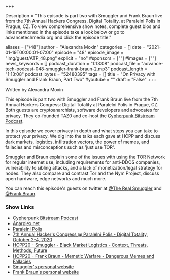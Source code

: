 +++

Description = "This episode is part two with Smuggler and Frank Braun live from the 7th Annual Hackers Congress, Digital Totality, at Paralelni Polis in Prague, CZ. To view comprehensive show notes, complete guest bios and links mentioned in the episode take a look below or go to advancetechmedia.org and click the episode title."

aliases = ["/48"]
author = "Alexandra Moxin"
categories = []
date = "2021-01-19T00:00:01-07:00"
episode = "48"
episode_image = "img/guest/ATP_48.png"
explicit = "no"
#sponsors = [""]
#images = [""]
news_keywords = []
podcast_duration = "1:13:08"
podcast_file = "advance-tech-podcast-048-smuggler-frank-braun-2.mp3"
podcast_length = "1:13:08"
podcast_bytes = "52480395"
tags = []
title = "On Privacy with Smuggler and Frank Braun, Part Two"
#youtube = ""
draft = "False"
+++

Written by Alexandra Moxin

This episode is part two with Smuggler and Frank Braun live from the 7th Annual Hackers Congress: Digital Totality at Paralelni Polis in Prague, CZ. Both guests are cryptoanarchists, software developers and advocates for privacy. They co-founded TAZ0 and co-host the [Cypherpunk Bitstream Podcast](https://taz0.org/bitstream/).

In this episode we cover privacy in depth and what steps you can take to protect your privacy. We dig into the talks each gave at HCPP and discuss dark markets, logistics, infiltration vectors, the power of memes, and fallacies and misconceptions such as 'just use TOR'. 

Smuggler and Braun explain some of the issues with using the TOR Network for regular internet use, including requirements for anti-DDOS companies, vulnerability to sibling attacks, and a lack of monetization/legal strategy for nodes. They also compare and contrast Tor and the Nym Project, discuss open hardware, edge networks and much more.

You can reach this episode's guests on twitter at [@The Real Smuggler](https://twitter.com/therealsmuggler?lang=en) and [@Frank Braun](https://twitter.com/thefrankbraun).

### Show Links

* [Cypherpunk Bitstream Podcast](https://taz0.org/bitstream/)
* [Anarplex.net](https://anarplex.net/)
* [Paralelni Polis](https://www.paralelnipolis.cz/)
* [7th Annual Hacker's Congress @ Paralelni Polis - Digital Totality, October 2-4, 2020](https://digital-totality.hcpp.cz/)
* [HCPP20 - Smuggler - Black Market Logistics - Context, Threats, Methods, Future](https://www.youtube.com/watch?v=KUGmYzH5PN0)
* [HCPP20 - Frank Braun - Memetic Warfare - Dangerous Memes and Fallacies](https://frankbraun.org/talk/)
* [Smuggler's personal website](http://opaque.link/)
* [Frank Braun's personal website](https://frankbraun.org/)
